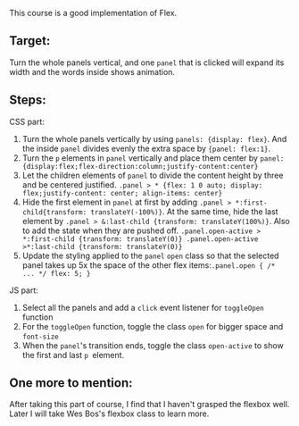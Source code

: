 This course is a good implementation of Flex.

## Target:
Turn the whole panels vertical, and one `panel` that is clicked will expand its width and the words inside shows animation.

## Steps:
CSS part:
1. Turn the whole panels vertically by using `panels: {display: flex}`. And the inside `panel` divides evenly the extra space by `{panel: flex:1}`.
2. Turn the `p` elements in `panel` vertically and place them center by `panel: {display:flex;flex-direction:column;justify-content:center}`
3. Let the children elements of `panel` to divide the content height by three and be centered justified. 
`.panel > * {flex: 1 0 auto; display: flex;justify-content: center; align-items: center}` 
1. Hide the first element in `panel` at first by adding `.panel > *:first-child{transform: translateY(-100%)}`. At the same time, hide the last element by `.panel > &:last-child {transform: translateY(100%)}`. Also to add the state when they are pushed off. `.panel.open-active > *:first-child {transform: translateY(0)} .panel.open-active >*:last-child {transform: translateY(0)}`
2. Update the styling applied to the `panel` `open` class so that the selected panel takes up 5x the space of the other flex items:`.panel.open {
  /* ... */
  flex: 5;
}`

JS part:
1. Select all the panels and add a `click` event listener for `toggleOpen` function
2. For the `toggleOpen` function, toggle the class `open` for bigger space and `font-size`
3. When the `panel`'s transition ends, toggle the class `open-active` to show the first and last `p `element.

## One more to mention:
After taking this part of course, I find that I haven't grasped the flexbox well. Later I will take Wes Bos's flexbox class to learn more.